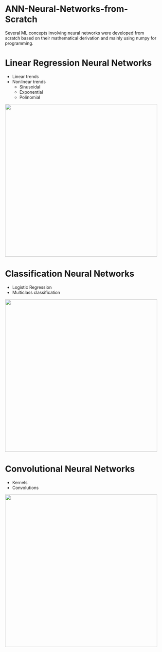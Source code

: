 # ANN-Neural-Networks-from-Scratch

Several ML concepts involving neural networks were developed from scratch based on their mathematical derivation and mainly using numpy for programming.

# Linear Regression Neural Networks 
* Linear trends
* Nonlinear trends
    * Sinusoidal
    * Exponential
    * Polinomial
<img src="https://github.com/grimloc-aduque/ANN-Neural-Networks-from-Scratch/blob/main/Images/polynomial_regression.png" style="width:500px;"/>

# Classification Neural Networks
* Logistic Regression
* Multiclass classification
<img src="https://github.com/grimloc-aduque/ANN-Neural-Networks-from-Scratch/blob/main/Deber02%20-%20Classification%20-%20Nonlinear%20Frontiers/ej04.png" style="width:500px;"/>
  
# Convolutional Neural Networks
* Kernels
* Convolutions
<img src="https://github.com/grimloc-aduque/ANN-Neural-Networks-from-Scratch/blob/main/Images/convolutions.png" style="width:500px;"/>
